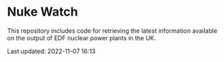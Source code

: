 # Nuke Watch

This repository includes code for retrieving the latest information available on the output of EDF nuclear power plants in the UK.

Last updated: 2022-11-07 16:13